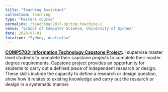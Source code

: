 ```yaml
---
title: "Teaching Assistant"
collection: teaching
type: "Masters course"
permalink: /teaching/2017-spring-teaching-1
venue: "School of Computer Science, University of Sydney"
date: 2020-07-01
location: "Sydney, Australia"
---
```

**[COMP5703: Information Technology Capstone Project](https://www.sydney.edu.au/units/COMP5703):** I supervise master level students to complete their capstone projects to complete their master degree requirements. Capstone project provides an opportunity for students to carry out a defined piece of independent research or design. These skills include the capacity to define a research or design question, show how it relates to existing knowledge and carry out the research or design in a systematic manner.

